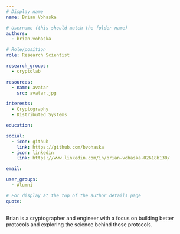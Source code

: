 ```yaml
---
# Display name
name: Brian Vohaska

# Username (this should match the folder name)
authors:
  - brian-vohaska

# Role/position
role: Research Scientist

research_groups:
  - cryptolab

resources:
  - name: avatar
    src: avatar.jpg

interests:
  - Cryptography
  - Distributed Systems

education:

social:
  - icon: github
    link: https://github.com/bvohaska
  - icon: linkedin
    link: https://www.linkedin.com/in/brian-vohaska-02618b130/

email:

user_groups:
  - Alumni

# For display at the top of the author details page
quote:
---
```

Brian is a cryptographer and engineer with a focus on building better protocols and exploring the science behind those protocols.
